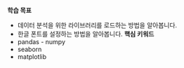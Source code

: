 **학습 목표**  
- 데이터 분석을 위한 라이브러리를 로드하는 방법을 알아봅니다.
- 한글 폰트를 설정하는 방법을 알아봅니다.
**핵심 키워드**
- pandas
- numpy
- seaborn
- matplotlib
